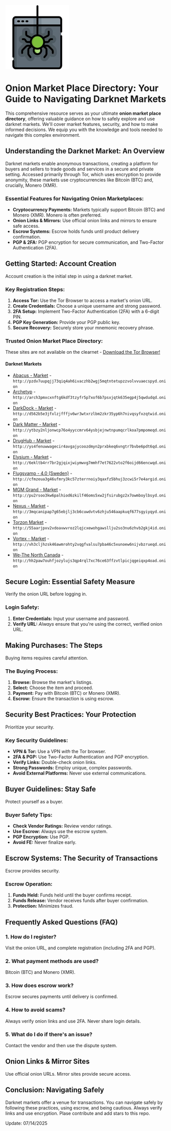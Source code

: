 <img src="/images/top.webp" width="200">

# Onion Market Place Directory: Your Guide to Navigating Darknet Markets

This comprehensive resource serves as your ultimate **onion market place directory**, offering valuable guidance on how to safely explore and use darknet markets. We'll cover market features, security, and how to make informed decisions.  We equip you with the knowledge and tools needed to navigate this complex environment.

##  Understanding the Darknet Market: An Overview

Darknet markets enable anonymous transactions, creating a platform for buyers and sellers to trade goods and services in a secure and private setting. Accessed primarily through Tor, which uses encryption to provide anonymity, these markets use cryptocurrencies like Bitcoin (BTC) and, crucially, Monero (XMR).

### Essential Features for Navigating Onion Marketplaces:

*   **Cryptocurrency Payments:** Markets typically support Bitcoin (BTC) and Monero (XMR). Monero is often preferred.
*   **Onion Links & Mirrors:** Use official onion links and mirrors to ensure safe access.
*   **Escrow Systems:** Escrow holds funds until product delivery confirmation.
*   **PGP & 2FA:**  PGP encryption for secure communication, and Two-Factor Authentication (2FA).

## Getting Started: Account Creation

Account creation is the initial step in using a darknet market.

### Key Registration Steps:

1.  **Access Tor:** Use the Tor Browser to access a market's onion URL.
2.  **Create Credentials:** Choose a unique username and strong password.
3.  **2FA Setup:** Implement Two-Factor Authentication (2FA) with a 6-digit PIN.
4.  **PGP Key Generation:** Provide your PGP public key.
5.  **Secure Recovery:** Securely store your mnemonic recovery phrase.

### Trusted Onion Market Place Directory:
These sites are not available on the clearnet - [Download the Tor Browser!](https://www.torproject.org/download/)

#### Darknet Markets

*   [Abacus - Market](http://pzdv7uupqjj73qiq4ah6ivaczhb2wgj5mqtntetupzzvolvvuaecspyd.onion) - `http://pzdv7uupqjj73qiq4ah6ivaczhb2wgj5mqtntetupzzvolvvuaecspyd.onion`
*   [Archetyp](@archetyp) - `http://arch3pmxcxnftg6kdf3tzyfr5p7xof6b7psxjqtk635egp4j5qwdudqd.onion`
*   [DarkDock - Market](http://d562b5e3jfxlzjfffjv6wr3wtxrzlbm2zkr35yp6h7nivqsyfxzqtwid.onion) - `http://d562b5e3jfxlzjfffjv6wr3wtxrzlbm2zkr35yp6h7nivqsyfxzqtwid.onion`
*   [Dark Matter - Market](http://ytbzy2nljonwcp76o4yyccmrv64ysbjejnwtnpumqcrlkoa7pmpomeqd.onion) - `http://ytbzy2nljonwcp76o4yyccmrv64ysbjejnwtnpumqcrlkoa7pmpomeqd.onion`
*   [DrugHub - Market](http://ys4fenuwwagecir4avgajycoozdmyn2prxbkeq6vngtr7bvbe6pdt6qd.onion) - `http://ys4fenuwwagecir4avgajycoozdmyn2prxbkeq6vngtr7bvbe6pdt6qd.onion`
*   [Elysium - Market](http://6ekltb4rr7br2gjqixjwiymwvg7mmhf7et7622vto2f6oijd66encwqd.onion) - `http://6ekltb4rr7br2gjqixjwiymwvg7mmhf7et7622vto2f6oijd66encwqd.onion`
*   [Flugsvamp - 4.0 (Sweden)](http://cfmzeua3g46ufmry3kc57zterrnoiy3qaxfz5bhuj3zcwi5r7e4argid.onion) - `http://cfmzeua3g46ufmry3kc57zterrnoiy3qaxfz5bhuj3zcwi5r7e4argid.onion`
*   [MGM Grand - Market](http://pu2rsoo3kw6palhiod6zkilf46oms5xw2jfsirubgz2x7owmboylbsyd.onion) - `http://pu2rsoo3kw6palhiod6zkilf46oms5xw2jfsirubgz2x7owmboylbsyd.onion`
*   [Nexus - Market](http://3mqcanipap7g65ebjlj3cb6cuwdvtv6zhju546aapkuqf677sgyiyqyd.onion) - `http://3mqcanipap7g65ebjlj3cb6cuwdvtv6zhju546aapkuqf677sgyiyqyd.onion`
*   [Torzon Market](http://55aarjpxv2vdoavwvroz2lqjcxewohgawsllju2so3nu6zhvb2gkj4id.onion) - `http://55aarjpxv2vdoavwvroz2lqjcxewohgawsllju2so3nu6zhvb2gkj4id.onion`
*   [Vortex - Market](http://vh3cljhzsk46awmrohty2vqgfvalsu7pba46c5xunoew6nijvbzrueqd.onion) - `http://vh3cljhzsk46awmrohty2vqgfvalsu7pba46c5xunoew6nijvbzrueqd.onion`
*   [We-The North Canada](http://hh2paw7ouhfjozylujs3qp4rql7xc76ce63ffzvtlpicjqgeiqxp4oad.onion) - `http://hh2paw7ouhfjozylujs3qp4rql7xc76ce63ffzvtlpicjqgeiqxp4oad.onion`

## Secure Login: Essential Safety Measure

Verify the onion URL before logging in.

### Login Safety:

1.  **Enter Credentials:** Input your username and password.
2.  **Verify URL:** *Always* ensure that you're using the correct, verified onion URL.

## Making Purchases: The Steps

Buying items requires careful attention.

### The Buying Process:

1.  **Browse:** Browse the market's listings.
2.  **Select:** Choose the item and proceed.
3.  **Payment:** Pay with Bitcoin (BTC) or Monero (XMR).
4.  **Escrow:**  Ensure the transaction is using escrow.

## Security Best Practices: Your Protection

Prioritize your security.

### Key Security Guidelines:

*   **VPN & Tor:** Use a VPN *with* the Tor browser.
*   **2FA & PGP:** Use Two-Factor Authentication and PGP encryption.
*   **Verify Links:** Double-check onion links.
*   **Strong Passwords:** Employ unique, complex passwords.
*   **Avoid External Platforms:** Never use external communications.

## Buyer Guidelines: Stay Safe

Protect yourself as a buyer.

### Buyer Safety Tips:

*   **Check Vendor Ratings:** Review vendor ratings.
*   **Use Escrow:** Always use the escrow system.
*   **PGP Encryption:** Use PGP.
*   **Avoid FE:** Never finalize early.

##  Escrow Systems: The Security of Transactions

Escrow provides security.

###  Escrow Operation:

1.  **Funds Held:**  Funds held until the buyer confirms receipt.
2.  **Funds Release:** Vendor receives funds after buyer confirmation.
3.  **Protection:** Minimizes fraud.

## Frequently Asked Questions (FAQ)

### 1. How do I register?

Visit the onion URL, and complete registration (including 2FA and PGP).

### 2.  What payment methods are used?

Bitcoin (BTC) and Monero (XMR).

### 3. How does escrow work?

Escrow secures payments until delivery is confirmed.

### 4. How to avoid scams?

Always verify onion links and use 2FA. Never share login details.

### 5.  What do I do if there's an issue?

Contact the vendor and then use the dispute system.

## Onion Links & Mirror Sites

Use official onion URLs. Mirror sites provide secure access.

## Conclusion: Navigating Safely

Darknet markets offer a venue for transactions. You can navigate safely by following these practices, using escrow, and being cautious. Always verify links and use encryption.
Plase contribute and add stars to this repo.

Update:  07/14/2025